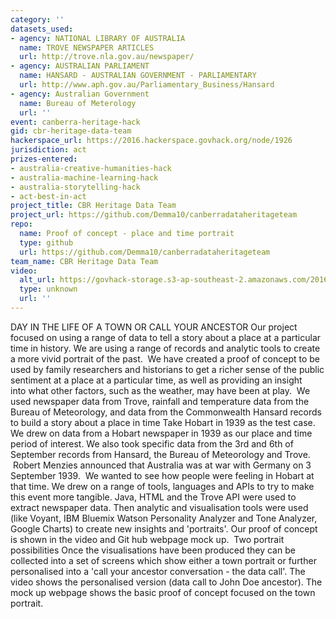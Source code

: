 ```yaml
---
category: ''
datasets_used:
- agency: NATIONAL LIBRARY OF AUSTRALIA
  name: TROVE NEWSPAPER ARTICLES
  url: http://trove.nla.gov.au/newspaper/
- agency: AUSTRALIAN PARLIAMENT
  name: HANSARD - AUSTRALIAN GOVERNMENT - PARLIAMENTARY
  url: http://www.aph.gov.au/Parliamentary_Business/Hansard
- agency: Australian Government
  name: Bureau of Meterology
  url: ''
event: canberra-heritage-hack
gid: cbr-heritage-data-team
hackerspace_url: https://2016.hackerspace.govhack.org/node/1926
jurisdiction: act
prizes-entered:
- australia-creative-humanities-hack
- australia-machine-learning-hack
- australia-storytelling-hack
- act-best-in-act
project_title: CBR Heritage Data Team
project_url: https://github.com/Demma10/canberradataheritageteam
repo:
  name: Proof of concept - place and time portrait
  type: github
  url: https://github.com/Demma10/canberradataheritageteam
team_name: CBR Heritage Data Team
video:
  alt_url: https://govhack-storage.s3-ap-southeast-2.amazonaws.com/2016/2016GOVHACK%20CBR%20HD%20TEAM.mp4
  type: unknown
  url: ''
---
```


DAY IN THE LIFE OF A TOWN OR CALL YOUR ANCESTOR
Our project focused on using a range of data to tell a story about a place at a particular time in history. We are using a range of records and analytic tools to create a more vivid portrait of the past. 
We have created a proof of concept to be used by family researchers and historians to get a richer sense of the public sentiment at a place at a particular time, as well as providing an insight into what other factors, such as the weather, may have been at play.  We used newspaper data from Trove, rainfall and temperature data from the Bureau of Meteorology, and data from the Commonwealth Hansard records to build a story about a place in time
Take Hobart in 1939 as the test case. 
We drew on data from a Hobart newspaper in 1939 as our place and time period of interest. We also took specific data from the 3rd and 6th of September records from Hansard, the Bureau of Meteorology and Trove.  Robert Menzies announced that Australia was at war with Germany on 3 September 1939.  We wanted to see how people were feeling in Hobart at that time. We drew on a range of tools, languages and APIs to try to make this event more tangible. Java, HTML and the Trove API were used to extract newspaper data. Then analytic and visualisation tools were used (like Voyant, IBM Bluemix Watson Personality Analyzer and Tone Analyzer, Google Charts) to create new insights and 'portraits'. Our proof of concept is shown in the video and Git hub webpage mock up. 
Two portrait possibilities
Once the visualisations have been produced they can be collected into a set of screens which show either a town portrait or further personalised into a 'call your ancestor conversation - the data call'. The video shows the personalised version (data call to John Doe ancestor). The mock up webpage shows the basic proof of concept focused on the town portrait. 
 
​​​​​​​